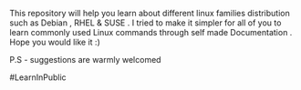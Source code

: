 This repository will help you learn about different linux families distribution such as Debian , RHEL & SUSE . I tried to make it simpler for all of you to learn commonly used Linux commands through self made Documentation . Hope you would like it :) 

  P.S - suggestions are warmly welcomed 
  
  #LearnInPublic
